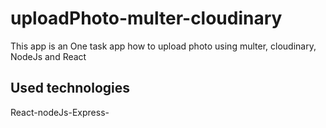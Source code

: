 # uploadPhoto-multer-cloudinary
This app is an One task app how to upload photo using multer,  cloudinary, NodeJs and React
## Used technologies 
React-nodeJs-Express-
